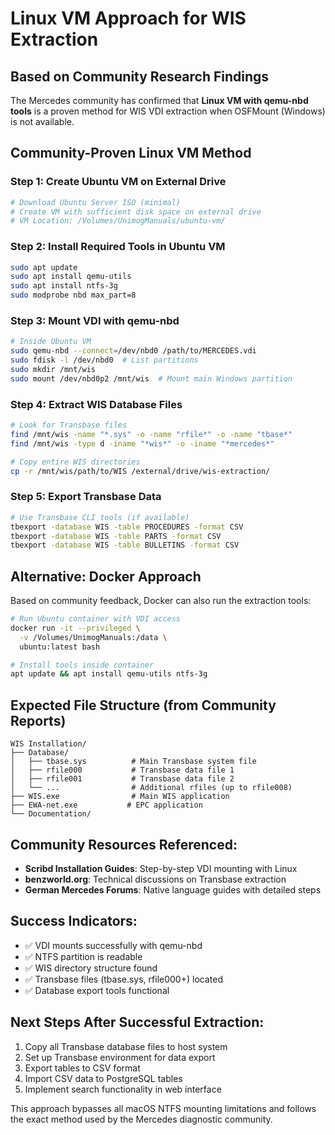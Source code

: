 # Linux VM Approach for WIS Extraction
## Based on Community Research Findings

The Mercedes community has confirmed that **Linux VM with qemu-nbd tools** is a proven method for WIS VDI extraction when OSFMount (Windows) is not available.

## Community-Proven Linux VM Method

### Step 1: Create Ubuntu VM on External Drive
```bash
# Download Ubuntu Server ISO (minimal)
# Create VM with sufficient disk space on external drive
# VM Location: /Volumes/UnimogManuals/ubuntu-vm/
```

### Step 2: Install Required Tools in Ubuntu VM
```bash
sudo apt update
sudo apt install qemu-utils
sudo apt install ntfs-3g
sudo modprobe nbd max_part=8
```

### Step 3: Mount VDI with qemu-nbd
```bash
# Inside Ubuntu VM
sudo qemu-nbd --connect=/dev/nbd0 /path/to/MERCEDES.vdi
sudo fdisk -l /dev/nbd0  # List partitions
sudo mkdir /mnt/wis
sudo mount /dev/nbd0p2 /mnt/wis  # Mount main Windows partition
```

### Step 4: Extract WIS Database Files
```bash
# Look for Transbase files
find /mnt/wis -name "*.sys" -o -name "rfile*" -o -name "tbase*"
find /mnt/wis -type d -iname "*wis*" -o -iname "*mercedes*"

# Copy entire WIS directories
cp -r /mnt/wis/path/to/WIS /external/drive/wis-extraction/
```

### Step 5: Export Transbase Data
```bash
# Use Transbase CLI tools (if available)
tbexport -database WIS -table PROCEDURES -format CSV
tbexport -database WIS -table PARTS -format CSV
tbexport -database WIS -table BULLETINS -format CSV
```

## Alternative: Docker Approach
Based on community feedback, Docker can also run the extraction tools:

```bash
# Run Ubuntu container with VDI access
docker run -it --privileged \
  -v /Volumes/UnimogManuals:/data \
  ubuntu:latest bash

# Install tools inside container
apt update && apt install qemu-utils ntfs-3g
```

## Expected File Structure (from Community Reports)

```
WIS Installation/
├── Database/
│   ├── tbase.sys          # Main Transbase system file
│   ├── rfile000           # Transbase data file 1
│   ├── rfile001           # Transbase data file 2
│   └── ...                # Additional rfiles (up to rfile008)
├── WIS.exe                # Main WIS application
├── EWA-net.exe           # EPC application
└── Documentation/
```

## Community Resources Referenced:
- **Scribd Installation Guides**: Step-by-step VDI mounting with Linux
- **benzworld.org**: Technical discussions on Transbase extraction
- **German Mercedes Forums**: Native language guides with detailed steps

## Success Indicators:
- ✅ VDI mounts successfully with qemu-nbd
- ✅ NTFS partition is readable
- ✅ WIS directory structure found
- ✅ Transbase files (tbase.sys, rfile000+) located
- ✅ Database export tools functional

## Next Steps After Successful Extraction:
1. Copy all Transbase database files to host system
2. Set up Transbase environment for data export
3. Export tables to CSV format
4. Import CSV data to PostgreSQL tables
5. Implement search functionality in web interface

This approach bypasses all macOS NTFS mounting limitations and follows the exact method used by the Mercedes diagnostic community.